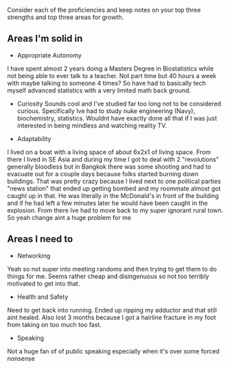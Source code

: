 Consider each of the proficiencies and keep notes on your top three strengths and top three areas for growth.

## Areas I'm solid in 
- Appropriate Autonomy

I have spent almost 2 years doing a Masters Degree in Biostatistics while not being able to ever talk to a teacher.
Not part time but 40 hours a week with maybe talking to someone 4 times?  So have had to basically tech myself advanced statistics 
with a very limited math back ground. 

- Curiosity
Sounds cool and I've studied far too long not to be considered curious.  Specifically Ive had to study nuke engineering (Navy), biochemistry, statistics.
Wouldnt have exactly done all that if I was just interested in being mindless and watching reality TV.

- Adaptability

I lived on a boat with a living space of about 6x2x1 of living space.  From there I lived in SE Asia and during my time I got to deal with 2 "revolutions"  generally bloodless but
in Bangkok there was some shooting and had to evacuate out for a couple days because folks started burning down buildings.  That was pretty crazy because I lived next to one political parties 
"news station"  that ended up getting bombed and my roommate almost got caught up in that.  He was literally in the McDonald's in front of the building and if he had left a few minutes later 
he would have been caught in the explosion. From there Ive had to move back to my super ignorant rural town.  So yeah change aint a huge problem for me  





## Areas I need to 
- Networking

Yeah so not super into meeting randoms and then trying to get them to do things for me.  Seems rather cheap and disingenuous so not too terribly 
motivated to get into that.


- Health and Safety

Need to get back into running.  Ended up ripping my adductor and that still aint healed.  Also lost 3 months because I got a hairline fracture in my foot 
from taking on too much too fast.  

- Speaking

Not a huge fan of of public speaking especially when it's over some forced nonsense